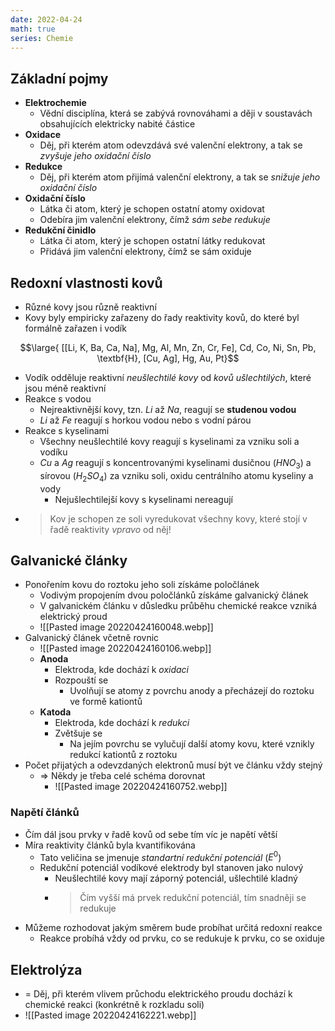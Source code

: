 ```yaml
---
date: 2022-04-24
math: true
series: Chemie
---
```

## Základní pojmy
- **Elektrochemie**
	- Vědní disciplína, která se zabývá rovnováhami a ději v soustavách obsahujících elektricky nabité částice
- **Oxidace**
	- Děj, při kterém atom odevzdává své valenční elektrony, a tak se *zvyšuje jeho oxidační číslo*
- **Redukce**
	- Děj, při kterém atom přijímá valenční elektrony, a tak se *snižuje jeho oxidační číslo*
- **Oxidační číslo**
	- Látka či atom, který je schopen ostatní atomy oxidovat
	- Odebíra jim valenční elektrony, čímž *sám sebe redukuje*
- **Redukční činidlo**
	- Látka či atom, který je schopen ostatní látky redukovat
	- Přidává jim valenční elektrony, čímž se sám oxiduje

## Redoxní vlastnosti kovů
- Různé kovy jsou různě reaktivní
- Kovy byly empiricky zařazeny do řady reaktivity kovů, do které byl formálně zařazen i vodík

$$\large{ [[Li, K, Ba, Ca, Na], Mg, Al, Mn, Zn, Cr, Fe], Cd, Co, Ni, Sn, Pb, \textbf{H}, [Cu, Ag], Hg, Au, Pt}$$

- Vodík odděluje reaktivní *neušlechtilé kovy* od *kovů ušlechtilých*, které jsou méně reaktivní
- Reakce s vodou
	- Nejreaktivnější kovy, tzn. $Li$ až $Na$, reagují se **studenou vodou**
	- $Li$ až $Fe$ reagují s horkou vodou nebo s vodní párou
- Reakce s kyselinami
	- Všechny neušlechtilé kovy reagují s kyselinami za vzniku soli a vodíku
	- $Cu$ a $Ag$ reagují s koncentrovanými kyselinami dusičnou ($HNO_3$) a sírovou ($H_2SO_4$) za vzniku soli, oxidu centrálního atomu kyseliny a vody
		- Nejušlechtilejší kovy s kyselinami nereagují
- > Kov je schopen ze soli vyredukovat všechny kovy, které stojí v řadě reaktivity *vpravo* od něj!

## Galvanické články
- Ponořením kovu do roztoku jeho soli získáme poločlánek
	- Vodivým propojením dvou poločlánků získáme galvanický článek
	- V galvanickém článku v důsledku průběhu chemické reakce vzniká elektrický proud
	- ![[Pasted image 20220424160048.webp]]
- Galvanický článek včetně rovnic
	- ![[Pasted image 20220424160106.webp]]
	- **Anoda**
		- Elektroda, kde dochází k *oxidaci*
		- Rozpouští se
			- Uvolňují se atomy z povrchu anody a přecházejí do roztoku ve formě kationtů
	- **Katoda**
		- Elektroda, kde dochází k *redukci*
		- Zvětšuje se
			- Na jejím povrchu se vylučují další atomy kovu, které vznikly redukcí kationtů z roztoku
- Počet přijatých a odevzdaných elektronů musí být ve článku vždy stejný
	- => Někdy je třeba celé schéma dorovnat
		- ![[Pasted image 20220424160752.webp]]

### Napětí článků
- Čím dál jsou prvky v řadě kovů od sebe tím víc je napětí větší
- Míra reaktivity článků byla kvantifikována
	- Tato veličina se jmenuje *standartní redukční potenciál* ($E^0$)
	- Redukční potenciál vodíkové elektrody byl stanoven jako nulový
		- Neušlechtilé kovy mají záporný potenciál, ušlechtilé kladný
		- > Čím vyšší má prvek redukční potenciál, tím snadněji se redukuje
- Můžeme rozhodovat jakým směrem bude probíhat určitá redoxní reakce
	- Reakce probíhá vždy od prvku, co se redukuje k prvku, co se oxiduje

## Elektrolýza
- = Děj, při kterém vlivem průchodu elektrického proudu dochází k chemické reakci (konkrétně k rozkladu soli)
- ![[Pasted image 20220424162221.webp]]